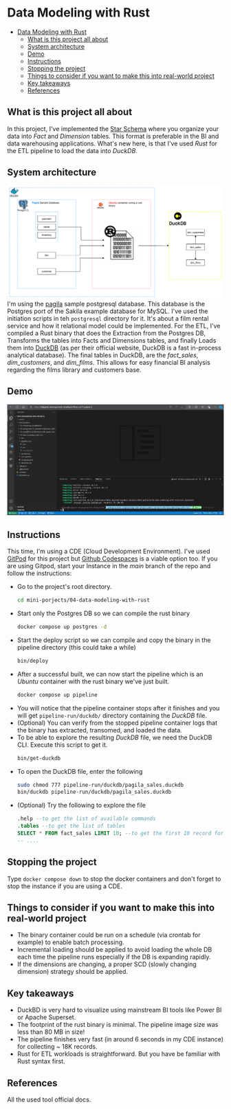 # Data Modeling with Rust
- [Data Modeling with Rust](#data-modeling-with-rust)
  - [What is this project all about](#what-is-this-project-all-about)
  - [System architecture](#system-architecture)
  - [Demo](#demo)
  - [Instructions](#instructions)
  - [Stopping the project](#stopping-the-project)
  - [Things to consider if you want to make this into real-world project](#things-to-consider-if-you-want-to-make-this-into-real-world-project)
  - [Key takeaways](#key-takeaways)
  - [References](#references)
 
## What is this project all about
In this project, I've implemented the [Star Schema](https://en.wikipedia.org/wiki/Star_schema) where you organize your data into *Fact* and *Dimension* tables. This format is preferable in the BI and data warehousing applications. What's new here, is that I've used *Rust* for the ETL pipeline to load the data into *DuckDB*.

## System architecture
![architecture](./diagrams/StarSchema.svg)
I'm using the [pagila](https://github.com/devrimgunduz/pagila) sample postgresql database. This database is the Postgres port of the Sakila example database for MySQL. I've used the initiation scripts in teh `postgresql` directory for it. It's about a film rental service and how it relational model could be implemented. For the ETL, I've compiled a Rust binary that does the Extraction from the Postgres DB, Transforms the tables into Facts and Dimensions tables, and finally Loads them into [DuckDB](https://duckdb.org/) (as per their official website, DuckDB is a fast in-process analytical database).
The final tables in DuckDB, are the *fact_sales*, *dim_customers*, and *dim_films*. This allows for easy financial BI analysis regarding the films library and customers base. 

## Demo
![demo](./diagrams/demo.gif)
## Instructions
This time, I'm using a CDE (Cloud Development Environment). I've used [GitPod](https://gitpod.io/workspaces) for this project but [Github Codespaces](https://github.com/features/codespaces) is a viable option too. If you are using Gitpod, start your Instance in the *main* branch of the repo and follow the instructions:

- Go to the project's root directory.
  ```bash
  cd mini-porjects/04-data-modeling-with-rust
  ```
- Start only the Postgres DB so we can compile the rust binary
  ```bash
  docker compose up postgres -d
- Start the deploy script so we can compile and copy the binary in the pipeline directory (this could take a while)
  ```bash
  bin/deploy
  ```
- After a successful built, we can now start the pipeline which is an *Ubuntu* container with the rust binary we've just built.
  ```bash
  docker compose up pipeline
  ```
- You will notice that the pipeline container stops after it finishes and you will get `pipeline-run/duckdb/` directory containing the *DuckDB* file.
- (Optional) You can verify from the stopped pipeline container logs that the binary has extracted, transomed, and loaded the data.
- To be able to explore the resulting *DuckDB* file, we need the DuckDB CLI. Execute this script to get it.
  ```bash
  bin/get-duckdb
  ```
- To open the DuckDB file, enter the following
  ```bash
  sudo chmod 777 pipeline-run/duckdb/pagila_sales.duckdb 
  bin/duckdb pipeline-run/duckdb/pagila_sales.duckdb
  ```
- (Optional) Try the following to explore the file
  ```sql
  .help --to get the list of available commands
  .tables --to get the list of tables
  SELECT * FROM fact_sales LIMIT 10; --to get the first 10 record form the fact_sales table.
  -- ....
  ```

## Stopping the project
Type `docker compose down` to stop the docker containers and don't forget to stop the instance if you are using a CDE.

## Things to consider if you want to make this into real-world project
- The binary container could be run on a schedule (via crontab for example) to enable batch processing.
- Incremental loading should be applied to avoid loading the whole DB each time the pipeline runs especially if the DB is expanding rapidly.
- If the dimensions are changing, a proper SCD (slowly changing dimension) strategy should be applied.

## Key takeaways
- DuckBD is very hard to visualize using mainstream BI tools like Power BI or Apache Superset.
- The footprint of the rust binary is minimal. The pipeline image size was less than 80 MB in size!
- The pipeline finishes very fast (in around 6 seconds in my CDE instance) for collecting ~ 18K records.
- Rust for ETL workloads is straightforward. But you have be familiar with Rust syntax first.

## References
All the used tool official docs.